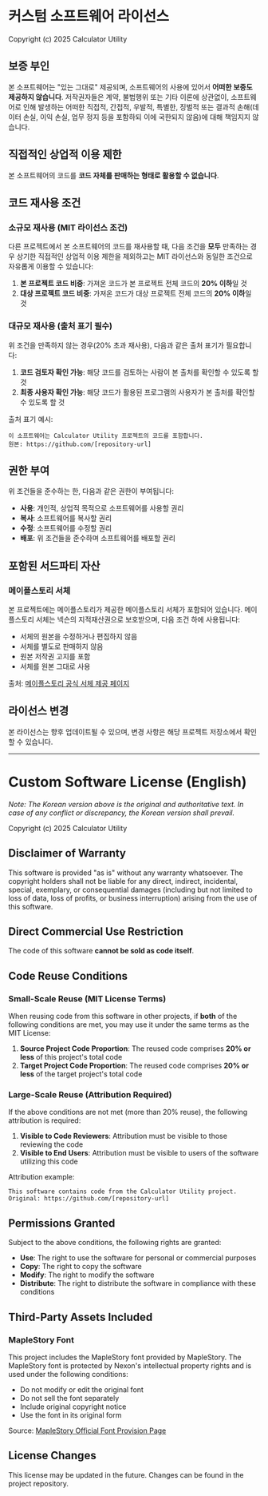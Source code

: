 # 커스텀 소프트웨어 라이선스

Copyright (c) 2025 Calculator Utility

## 보증 부인

본 소프트웨어는 "있는 그대로" 제공되며, 소프트웨어의 사용에 있어서 **어떠한 보증도 제공하지 않습니다**. 저작권자들은 계약, 불법행위 또는 기타 이론에 상관없이, 소프트웨어로 인해 발생하는 어떠한 직접적, 간접적, 우발적, 특별한, 징벌적 또는 결과적 손해(데이터 손실, 이익 손실, 업무 정지 등을 포함하되 이에 국한되지 않음)에 대해 책임지지 않습니다.

## 직접적인 상업적 이용 제한

본 소프트웨어의 코드를 **코드 자체를 판매하는 형태로 활용할 수 없습니다**.

## 코드 재사용 조건

### 소규모 재사용 (MIT 라이선스 조건)
다른 프로젝트에서 본 소프트웨어의 코드를 재사용할 때, 다음 조건을 **모두** 만족하는 경우 상기한 직접적인 상업적 이용 제한을 제외하고는 MIT 라이선스와 동일한 조건으로 자유롭게 이용할 수 있습니다:

1. **본 프로젝트 코드 비중**: 가져온 코드가 본 프로젝트 전체 코드의 **20% 이하**일 것
2. **대상 프로젝트 코드 비중**: 가져온 코드가 대상 프로젝트 전체 코드의 **20% 이하**일 것

### 대규모 재사용 (출처 표기 필수)
위 조건을 만족하지 않는 경우(20% 초과 재사용), 다음과 같은 출처 표기가 필요합니다:

1. **코드 검토자 확인 가능**: 해당 코드를 검토하는 사람이 본 출처를 확인할 수 있도록 할 것
2. **최종 사용자 확인 가능**: 해당 코드가 활용된 프로그램의 사용자가 본 출처를 확인할 수 있도록 할 것

출처 표기 예시:
```
이 소프트웨어는 Calculator Utility 프로젝트의 코드를 포함합니다.
원본: https://github.com/[repository-url]
```

## 권한 부여

위 조건들을 준수하는 한, 다음과 같은 권한이 부여됩니다:

- **사용**: 개인적, 상업적 목적으로 소프트웨어를 사용할 권리
- **복사**: 소프트웨어를 복사할 권리  
- **수정**: 소프트웨어를 수정할 권리
- **배포**: 위 조건들을 준수하며 소프트웨어를 배포할 권리

## 포함된 서드파티 자산

### 메이플스토리 서체

본 프로젝트에는 메이플스토리가 제공한 메이플스토리 서체가 포함되어 있습니다. 메이플스토리 서체는 넥슨의 지적재산권으로 보호받으며, 다음 조건 하에 사용됩니다:

- 서체의 원본을 수정하거나 편집하지 않음
- 서체를 별도로 판매하지 않음  
- 원본 저작권 고지를 포함
- 서체를 원본 그대로 사용

출처: [메이플스토리 공식 서체 제공 페이지](https://maplestory.nexon.com/Media/Font)

## 라이선스 변경

본 라이선스는 향후 업데이트될 수 있으며, 변경 사항은 해당 프로젝트 저장소에서 확인할 수 있습니다.

---

# Custom Software License (English)

*Note: The Korean version above is the original and authoritative text. In case of any conflict or discrepancy, the Korean version shall prevail.*

Copyright (c) 2025 Calculator Utility

## Disclaimer of Warranty

This software is provided "as is" without any warranty whatsoever. The copyright holders shall not be liable for any direct, indirect, incidental, special, exemplary, or consequential damages (including but not limited to loss of data, loss of profits, or business interruption) arising from the use of this software.

## Direct Commercial Use Restriction

The code of this software **cannot be sold as code itself**.

## Code Reuse Conditions

### Small-Scale Reuse (MIT License Terms)
When reusing code from this software in other projects, if **both** of the following conditions are met, you may use it under the same terms as the MIT License:

1. **Source Project Code Proportion**: The reused code comprises **20% or less** of this project's total code
2. **Target Project Code Proportion**: The reused code comprises **20% or less** of the target project's total code

### Large-Scale Reuse (Attribution Required)
If the above conditions are not met (more than 20% reuse), the following attribution is required:

1. **Visible to Code Reviewers**: Attribution must be visible to those reviewing the code
2. **Visible to End Users**: Attribution must be visible to users of the software utilizing this code

Attribution example:
```
This software contains code from the Calculator Utility project.
Original: https://github.com/[repository-url]
```

## Permissions Granted

Subject to the above conditions, the following rights are granted:

- **Use**: The right to use the software for personal or commercial purposes
- **Copy**: The right to copy the software
- **Modify**: The right to modify the software
- **Distribute**: The right to distribute the software in compliance with these conditions

## Third-Party Assets Included

### MapleStory Font

This project includes the MapleStory font provided by MapleStory. The MapleStory font is protected by Nexon's intellectual property rights and is used under the following conditions:

- Do not modify or edit the original font
- Do not sell the font separately
- Include original copyright notice
- Use the font in its original form

Source: [MapleStory Official Font Provision Page](https://maplestory.nexon.com/Media/Font)

## License Changes

This license may be updated in the future. Changes can be found in the project repository.
